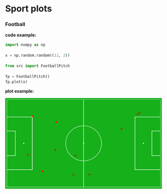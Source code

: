 # Sport plots

### Football

__code example:__
```python
import numpy as np

x = np.random.random((11, 2))

from src import FootballPitch

fp = FootballPitch()
fp.plot(x)
```
__plot example:__

<img src="./plots/football.png" />